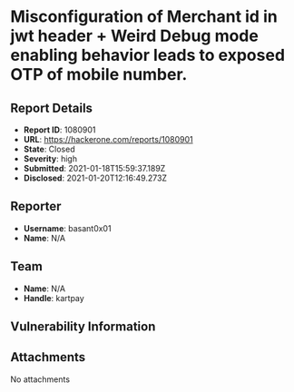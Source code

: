 # Misconfiguration of Merchant id in jwt header + Weird Debug mode enabling behavior leads to exposed OTP of mobile number.

## Report Details
- **Report ID**: 1080901
- **URL**: https://hackerone.com/reports/1080901
- **State**: Closed
- **Severity**: high
- **Submitted**: 2021-01-18T15:59:37.189Z
- **Disclosed**: 2021-01-20T12:16:49.273Z

## Reporter
- **Username**: basant0x01
- **Name**: N/A

## Team
- **Name**: N/A
- **Handle**: kartpay

## Vulnerability Information


## Attachments
No attachments
